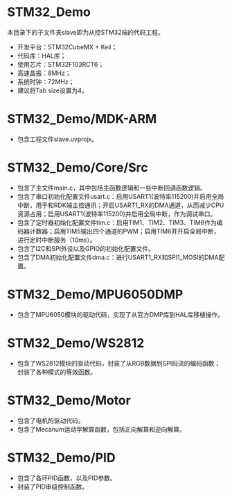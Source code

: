 # STM32_Demo
本目录下的子文件夹slave即为从控STM32端的代码工程。
* 开发平台：STM32CubeMX + Keil；
* 代码库：HAL库；
* 使用芯片：STM32F103RCT6；
* 高速晶振：8MHz；
* 系统时钟：72MHz；
* 建议将Tab size设置为4。

# STM32_Demo/MDK-ARM
* 包含工程文件slave.uvprojx。

# STM32_Demo/Core/Src
* 包含了主文件main.c，其中包括主函数逻辑和一些中断回调函数逻辑。
* 包含了串口初始化配置文件usart.c：启用USART1(波特率115200)并启用全局中断，用于和RDK端主控通讯；开启USART1_RX的DMA通道，从而减少CPU资源占用；启用USART1(波特率115200)并启用全局中断，作为调试串口。
* 包含了定时器初始化配置文件tim.c：启用TIM1、TIM2、TIM3、TIM8作为编码器计数器；启用TIM5输出四个通道的PWM；启用TIM6并开启全局中断，进行定时中断服务（10ms）。
* 包含了I2C和SPI外设以及GPIO的初始化配置文件。
* 包含了DMA初始化配置文件dma.c：进行USART1_RX和SPI1_MOSI的DMA配置。

# STM32_Demo/MPU6050DMP
* 包含了MPU6050模块的驱动代码，实现了从官方DMP库到HAL库移植操作。

# STM32_Demo/WS2812
* 包含了WS2812模块的驱动代码，封装了从RGB数据到SPI码流的编码函数；封装了各种模式的等效函数。

# STM32_Demo/Motor
* 包含了电机的驱动代码。
* 包含了Mecanum运动学解算函数，包括正向解算和逆向解算。

# STM32_Demo/PID
* 包含了各环PID函数，以及PID参数。
* 封装了PID串级控制函数。
